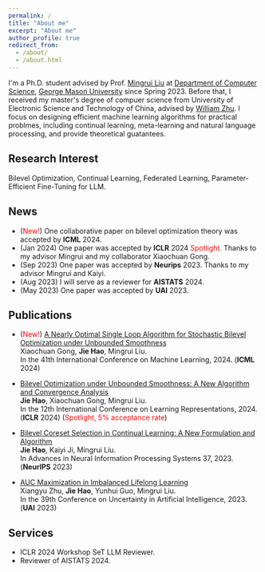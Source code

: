 ```yaml
---
permalink: /
title: "About me"
excerpt: "About me"
author_profile: true
redirect_from: 
  - /about/
  - /about.html
---
```


I'm a Ph.D. student advised by Prof. [Mingrui Liu](https://mingrliu.github.io/) at [Department of Computer Science](https://cs.gmu.edu/), [George Mason University](https://www.gmu.edu/) since Spring 2023. Before that, I received my master's degree of compuer science from University of Electronic Science and Technology of China, advised by [William Zhu](https://scholar.google.com/citations?user=GIwXoWAAAAAJ&hl=zh-CN). I focus on designing efficient machine learning algorithms for practical problmes, including continual learning, meta-learning and natural language processing, and provide theoretical guatantees. 

Research Interest
------
Bilevel Optimization, Continual Learning, Federated Learning, Parameter-Efficient Fine-Tuning for LLM.  

News
------
- (<font color=red>New!</font>) One collaborative paper on bilevel optimization theory was accepted by **ICML** 2024. 
- (Jan 2024) One paper was accepted by **ICLR** 2024  <font color=red>Spotlight</font>. Thanks to my advisor Mingrui and my collaborator Xiaochuan Gong.
- (Sep 2023) One paper was accepted by **Neurips** 2023. Thanks to my advisor Mingrui and Kaiyi.
- (Aug 2023) I will serve as a reviewer for **AISTATS** 2024.
- (May 2023) One paper was accepted by **UAI** 2023.
  
Publications
------
- (<font color=red>New!</font>) [A Nearly Optimal Single Loop Algorithm for Stochastic Bilevel Optimization under Unbounded Smoothness](https://jhao6.github.io/JieHao.github.io/)\
  Xiaochuan Gong, **Jie Hao**, Mingrui Liu.\
  In the 41th International Conference on Machine Learning, 2024. (**ICML** 2024)

- [Bilevel Optimization under Unbounded Smoothness: A New Algorithm and Convergence Analysis](https://arxiv.org/pdf/2401.09587.pdf)\
  **Jie Hao**, Xiaochuan Gong, Mingrui Liu.\
  In the 12th International Conference on Learning Representations, 2024. (**ICLR** 2024) (<font color=red>Spotlight, 5% acceptance rate</font>)

- [Bilevel Coreset Selection in Continual Learning: A New Formulation and Algorithm](https://openreview.net/pdf?id=2dtU9ZbgSN)\
  **Jie Hao**, Kaiyi Ji, Mingrui Liu.\
  In Advances in Neural Information Processing Systems 37, 2023. (**NeurIPS** 2023)

- [AUC Maximization in Imbalanced Lifelong Learning](https://proceedings.mlr.press/v216/zhu23a/zhu23a.pdf)\
  Xiangyu Zhu, **Jie Hao**, Yunhui Guo, Mingrui Liu.\
  In the 39th Conference on Uncertainty in Artificial Intelligence, 2023. (**UAI** 2023)      

Services
------
- ICLR 2024 Workshop SeT LLM Reviewer.
- Reviewer of AISTATS 2024.
